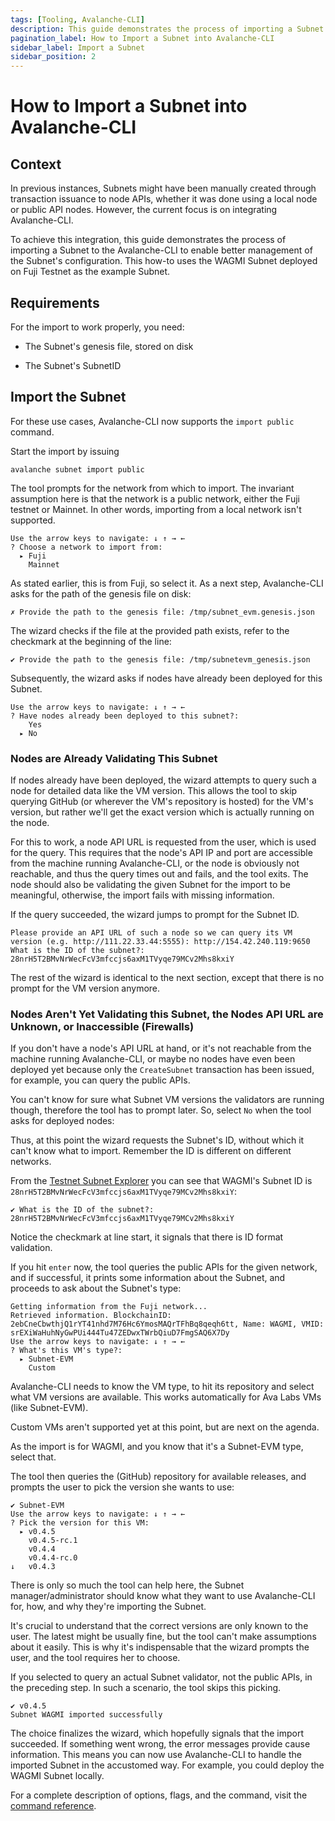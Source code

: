 ```yaml
---
tags: [Tooling, Avalanche-CLI]
description: This guide demonstrates the process of importing a Subnet to the Avalanche-CLI to enable better management of the Subnet's configuration. This how-to uses the WAGMI Subnet deployed on Fuji Testnet as the example Subnet. 
pagination_label: How to Import a Subnet into Avalanche-CLI
sidebar_label: Import a Subnet
sidebar_position: 2
---
```


# How to Import a Subnet into Avalanche-CLI

## Context

In previous instances, Subnets might have been manually created through transaction issuance to node
APIs, whether it was done using a local node or public API nodes. However, the current focus is on 
integrating Avalanche-CLI. 

To achieve this integration, this guide demonstrates the process 
of importing a Subnet to the Avalanche-CLI to enable better management of the Subnet's configuration.
This how-to uses the WAGMI Subnet deployed on Fuji Testnet as the example Subnet.


## Requirements

For the import to work properly, you need:

* The Subnet's genesis file, stored on disk

* The Subnet's SubnetID


## Import the Subnet

For these use cases, Avalanche-CLI now supports the `import public` command.

Start the import by issuing

```shell
avalanche subnet import public
```

The tool prompts for the network from which to import.
The invariant assumption here is that the network is a public network,
either the Fuji testnet or Mainnet.
In other words, importing from a local network isn't supported.

```shell
Use the arrow keys to navigate: ↓ ↑ → ←
? Choose a network to import from:
  ▸ Fuji
    Mainnet
```

As stated earlier, this is from Fuji, so select it.
As a next step, Avalanche-CLI asks for the path of the genesis file on disk:

```shell
✗ Provide the path to the genesis file: /tmp/subnet_evm.genesis.json
```

The wizard checks if the file at the provided path exists,
refer to the checkmark at the beginning of the line:

```shell
✔ Provide the path to the genesis file: /tmp/subnetevm_genesis.json
```

Subsequently, the wizard asks if nodes have already been deployed for this Subnet.

```shell
Use the arrow keys to navigate: ↓ ↑ → ←
? Have nodes already been deployed to this subnet?:
    Yes
  ▸ No
```

### Nodes are Already Validating This Subnet

If nodes already have been deployed, the wizard attempts to query such a node
for detailed data like the VM version. This allows the tool to skip
querying GitHub (or wherever the VM's repository is hosted)
for the VM's version, but rather we'll get the exact version which is actually running on the node.

For this to work, a node API URL is requested from the user, which is used for the query.
This requires that the node's API IP and port are accessible from the machine running
Avalanche-CLI, or the node is obviously not reachable,
and thus the query times out and fails, and the tool exits.
The node should also be validating the given Subnet for the import to be meaningful,
otherwise, the import fails with missing information.

If the query succeeded, the wizard jumps to prompt for the Subnet ID.

```shell
Please provide an API URL of such a node so we can query its VM version (e.g. http://111.22.33.44:5555): http://154.42.240.119:9650
What is the ID of the subnet?: 28nrH5T2BMvNrWecFcV3mfccjs6axM1TVyqe79MCv2Mhs8kxiY
```

The rest of the wizard is identical to the next section,
except that there is no prompt for the VM version anymore.

### Nodes Aren't Yet Validating this Subnet, the Nodes API URL are Unknown, or Inaccessible (Firewalls)

If you don't have a node's API URL at hand, or it's not reachable
from the machine running Avalanche-CLI, or maybe no nodes have even been deployed yet because
only the `CreateSubnet` transaction has been issued, for example, you can query the public APIs.

You can't know for sure what Subnet VM versions the validators are running though,
therefore the tool has to prompt later.
So, select `No` when the tool asks for deployed nodes:

Thus, at this point the wizard requests the Subnet's ID, without which it can't know
what to import. Remember the ID is different on different networks.

From the [Testnet Subnet Explorer](https://subnets-test.avax.network/WAGMI)
you can see that WAGMI's Subnet ID is `28nrH5T2BMvNrWecFcV3mfccjs6axM1TVyqe79MCv2Mhs8kxiY`:

```shell
✔ What is the ID of the subnet?: 28nrH5T2BMvNrWecFcV3mfccjs6axM1TVyqe79MCv2Mhs8kxiY
```

Notice the checkmark at line start, it signals that there is ID format validation.

If you hit `enter` now, the tool queries the public APIs for the given network, and if successful,
it prints some information about the Subnet, and proceeds to ask about the Subnet's type:

```shell
Getting information from the Fuji network...
Retrieved information. BlockchainID: 2ebCneCbwthjQ1rYT41nhd7M76Hc6YmosMAQrTFhBq8qeqh6tt, Name: WAGMI, VMID: srEXiWaHuhNyGwPUi444Tu47ZEDwxTWrbQiuD7FmgSAQ6X7Dy
Use the arrow keys to navigate: ↓ ↑ → ←
? What's this VM's type?:
  ▸ Subnet-EVM
    Custom
```

Avalanche-CLI needs to know the VM type, to hit its repository and select
what VM versions are available.
This works automatically for Ava Labs VMs (like Subnet-EVM).

Custom VMs aren't supported yet at this point, but are next on the agenda.

As the import is for WAGMI, and you know that it's a Subnet-EVM type, select that.

The tool then queries the (GitHub) repository for available releases,
and prompts the user to pick the version she wants to use:

```shell
✔ Subnet-EVM
Use the arrow keys to navigate: ↓ ↑ → ←
? Pick the version for this VM:
  ▸ v0.4.5
    v0.4.5-rc.1
    v0.4.4
    v0.4.4-rc.0
↓   v0.4.3
```

There is only so much the tool can help here, the Subnet manager/administrator
should know what they want to use Avalanche-CLI for, how,
and why they're importing the Subnet.

It's crucial to understand that the correct versions are only known to the user.
The latest might be usually fine, but the tool can't make assumptions about it easily.
This is why it's indispensable that the wizard prompts the user, and the tool requires her to choose.

If you selected to query an actual Subnet validator, not the public APIs, in the preceding step.
In such a scenario, the tool skips this picking.

```shell
✔ v0.4.5
Subnet WAGMI imported successfully
```

The choice finalizes the wizard, which hopefully signals that the import succeeded.
If something went wrong, the error messages provide cause information.
This means you can now use Avalanche-CLI to handle the imported Subnet in the accustomed way.
For example, you could deploy the WAGMI Subnet locally.


For a complete description of options, flags, and the command,
visit the [command reference](/tooling/avalanche-cli.md#subnet-import).

